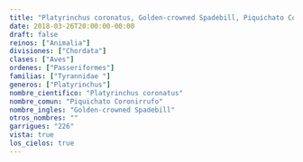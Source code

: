 ```yaml
---
title: "Platyrinchus coronatus, Golden-crowned Spadebill, Piquichato Coronirrufo"
date: 2018-03-26T20:00:00-00:00
draft: false
reinos: ["Animalia"]
divisiones: ["Chordata"]
clases: ["Aves"]
ordenes: ["Passeriformes"]
familias: ["Tyrannidae "]
generos: ["Platyrinchus"]
nombre_cientifico: "Platyrinchus coronatus"
nombre_comun: "Piquichato Coronirrufo"
nombre_ingles: "Golden-crowned Spadebill"
otros_nombres: ""
garrigues: "226"
vista: true
los_cielos: true
---
```

